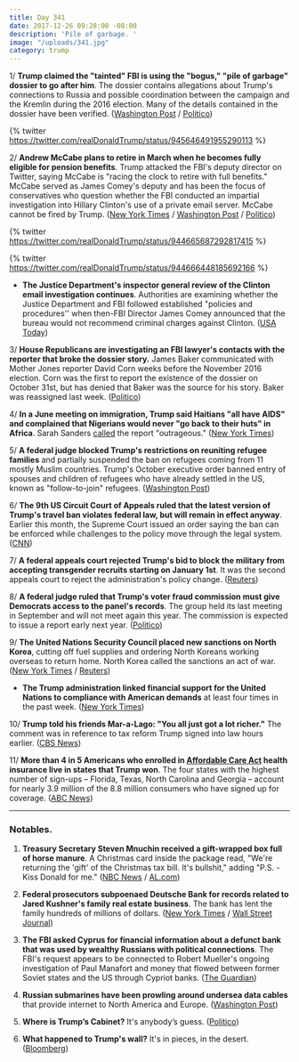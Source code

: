 ```yaml
---
title: Day 341
date: 2017-12-26 09:28:00 -08:00
description: 'Pile of garbage. '
image: "/uploads/341.jpg"
category: trump
---
```


1/ **Trump claimed the "tainted" FBI is using the "bogus," "pile of garbage" dossier to go after him**. The dossier contains allegations about Trump's connections to Russia and possible coordination between the campaign and the Kremlin during the 2016 election. Many of the details contained in the dossier have been verified. ([Washington Post](https://www.washingtonpost.com/politics/trump-slams-fbi-obamacare-in-post-christmas-tweets/2017/12/26/6f77f684-ea4c-11e7-9f92-10a2203f6c8d_story.html) / [Politico](https://www.politico.com/story/2017/12/26/trump-twitter-fbi-dossier-319150))

{% twitter https://twitter.com/realDonaldTrump/status/945646491955290113 %}

2/ **Andrew McCabe plans to retire in March when he becomes fully eligible for pension benefits**. Trump attacked the FBI's deputy director on Twitter, saying McCabe is "racing the clock to retire with full benefits." McCabe served as James Comey's deputy and has been the focus of conservatives who question whether the FBI conducted an impartial investigation into Hillary Clinton's use of a private email server. McCabe cannot be fired by Trump. ([New York Times](https://www.nytimes.com/2017/12/23/us/politics/mccabe-fbi-trump-russia.html) / [Washington Post](https://www.washingtonpost.com/world/national-security/facing-republican-attacks-fbis-deputy-director-plans-to-retire-early-next-year/2017/12/23/b4802b8c-e67a-11e7-a65d-1ac0fd7f097e_story.html) / [Politico](https://www.politico.com/story/2017/12/23/trump-fbi-mccabe-comey-318565))

{% twitter https://twitter.com/realDonaldTrump/status/944665687292817415 %}

{% twitter https://twitter.com/realDonaldTrump/status/944666448185692166 %}

* **The Justice Department's inspector general review of the Clinton email investigation continues**. Authorities are examining whether the Justice Department and FBI followed established "policies and procedures'' when then-FBI Director James Comey announced that the bureau would not recommend criminal charges against Clinton. ([USA Today](https://www.usatoday.com/story/news/politics/2017/12/26/analysis-quiet-probe-into-clinton-email-investigation-could-landmine-robert-mueller/965396001/))

3/ **House Republicans are investigating an FBI lawyer's contacts with the reporter that broke the dossier story.** James Baker communicated with Mother Jones reporter David Corn weeks before the November 2016 election. Corn was the first to report the existence of the dossier on October 31st, but has denied that Baker was the source for his story. Baker was reassigned last week. ([Politico](https://www.politico.com/story/2017/12/22/trump-dossier-fbi-james-baker-david-corn-mother-jones-316157))

4/ **In a June meeting on immigration, Trump said Haitians "all have AIDS" and complained that Nigerians would never "go back to their huts" in Africa**. Sarah Sanders [called](https://www.cnn.com/2017/12/23/politics/donald-trump-oval-office-immigration/index.html) the report "outrageous." ([New York Times](https://www.nytimes.com/2017/12/23/us/politics/trump-immigration.html))

5/ **A federal judge blocked Trump's restrictions on reuniting refugee families** and partially suspended the ban on refugees coming from 11 mostly Muslim countries. Trump's October executive order banned entry of spouses and children of refugees who have already settled in the US, known as "follow-to-join" refugees. ([Washington Post](https://www.washingtonpost.com/national/religion/judge-partially-lifts-trump-administration-ban-on-refugees/2017/12/23/d8ed123a-e843-11e7-927a-e72eac1e73b6_story.html))

6/ **The 9th US Circuit Court of Appeals ruled that the latest version of Trump's travel ban violates federal law, but will remain in effect anyway**. Earlier this month, the Supreme Court issued an order saying the ban can be enforced while challenges to the policy move through the legal system. ([CNN](https://www.cnn.com/2017/12/22/politics/trump-travel-ban-appeals-court/index.html))

7/ **A federal appeals court rejected Trump's bid to block the military from accepting transgender recruits starting on January 1st**. It was the second appeals court to reject the administration's policy change. ([Reuters](https://www.reuters.com/article/us-usa-court-transgender/second-court-rejects-trump-bid-to-stop-transgender-military-recruits-idUSKBN1EH00R))

8/ **A federal judge ruled that Trump's voter fraud commission must give Democrats access to the panel's records**. The group held its last meeting in September and will not meet again this year. The commission is expected to issue a report early next year. ([Politico](https://www.politico.com/story/2017/12/22/trump-voter-fraud-committee-democrat-access-318433))

9/ **The United Nations Security Council placed new sanctions on North Korea**, cutting off fuel supplies and ordering North Koreans working overseas to return home. North Korea called the sanctions an act of war. ([New York Times](https://www.nytimes.com/2017/12/22/world/asia/north-korea-security-council-nuclear-missile-sanctions.html) / [Reuters](https://www.reuters.com/article/us-northkorea-missiles/north-korea-says-new-u-n-sanctions-an-act-of-war-idUSKBN1EI03D))

* **The Trump administration linked financial support for the United Nations to compliance with American demands** at least four times in the past week. ([New York Times](https://www.nytimes.com/2017/12/25/world/americas/trump-united-nations-budget.html))

10/ **Trump told his friends Mar-a-Lago: "You all just got a lot richer."**  The comment was in reference to tax reform Trump signed into law hours earlier. ([CBS News](https://www.cbsnews.com/news/trump-mar-a-lago-christmas-trip/))

11/ **More than 4 in 5 Americans who enrolled in <a href="{{ site.url }}{{ site.baseurl }}/trump-health-care/">Affordable Care Act</a> health insurance live in states that Trump won**. The four states with the highest number of sign-ups – Florida, Texas, North Carolina and Georgia – account for nearly 3.9 million of the 8.8 million consumers who have signed up for coverage. ([ABC News](http://abcnews.go.com/Health/wireStory/enrolled-obamacare-trump-states-51958050))

---

### Notables.

1. **Treasury Secretary Steven Mnuchin received a gift-wrapped box full of horse manure**. A Christmas card inside the package read, "We're returning the 'gift' of the Christmas tax bill. It's bullshit," adding "P.S. - Kiss Donald for me." ([NBC News](https://www.nbclosangeles.com/news/local/Suspicious-Package-Addressed-to-Treasury-Secretary-Steven-Mnuchin-466199153.html) / [AL.com](http://www.al.com/news/index.ssf/2017/12/exclusive_man_who_left_manure.html))

2. **Federal prosecutors subpoenaed Deutsche Bank for records related to Jared Kushner's family real estate business**. The bank has lent the family hundreds of millions of dollars. ([New York Times](https://www.nytimes.com/2017/12/22/business/kushner-deutsche-bank-subpoena.html) / [Wall Street Journal](https://www.wsj.com/articles/prosecutors-examine-loan-made-to-kushner-cos-before-election-1514003541))

3. **The FBI asked Cyprus for financial information about a defunct bank that was used by wealthy Russians with political connections**. The FBI's request appears to be connected to Robert Mueller's ongoing investigation of Paul Manafort and money that flowed between former Soviet states and the US through Cypriot banks. ([The Guardian](https://www.theguardian.com/us-news/2017/dec/24/fbi-investigates-russian-linked-cyprus-bank-accused-of-money-laundering))

4. **Russian submarines have been prowling around undersea data cables** that provide internet to North America and Europe. ([Washington Post](https://www.washingtonpost.com/world/europe/russian-submarines-are-prowling-around-vital-undersea-cables-its-making-nato-nervous/2017/12/22/d4c1f3da-e5d0-11e7-927a-e72eac1e73b6_story.html))

5. **Where is Trump’s Cabinet?** It's anybody’s guess. ([Politico](https://www.politico.com/story/2017/12/26/trump-cabinet-agenda-secret-319046))

6. **What happened to Trump's wall?** It's in pieces, in the desert. ([Bloomberg](https://www.bloomberg.com/news/articles/2017-12-26/trump-s-border-wall-one-year-into-term-is-no-more-than-prototype))